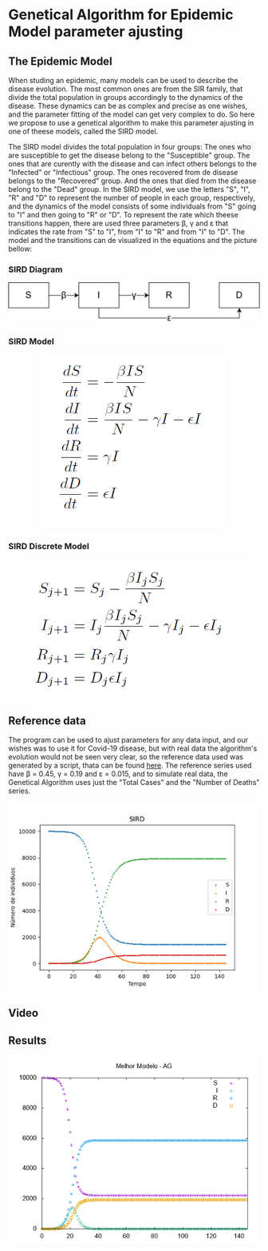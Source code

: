 # Genetical Algorithm for Epidemic Model parameter ajusting

## The Epidemic Model
When studing an epidemic, many models can be used to describe the disease evolution.
The most common ones are from the SIR family, that divide the total population in groups accordingly to the dynamics of the disease.
These dynamics can be as complex and precise as one wishes, and the parameter fitting of the model can get very complex to do.
So here we propose to use a genetical algorithm to make this parameter ajusting in one of theese models, called the SIRD model.

The SIRD model divides the total population in four groups: The ones who are susceptible to get the disease belong to the "Susceptible" group.
The ones that are curently with the disease and can infect others belongs to the "Infected" or "Infectious" group.
The ones recovered from de disease belongs to the "Recovered" group. And the ones that died from the disease belong to the "Dead" group.
In the SIRD model, we use the letters "S", "I", "R" and "D" to represent the number of people in each group, respectively,
and the dynamics of the model consists of some individuals from "S" going to "I" and then going to "R" or "D".
To represent the rate which theese transitions happen, there are used three parameters β, γ and ε that indicates the rate from "S" to "I", from "I" to "R" and from "I" to "D".
The model and the transitions can de visualized in the equations and the picture bellow:

### SIRD Diagram
<p align="center"> 
<img src="./img/SIRD_diagram.png">
</p>


### SIRD Model
<p align="center"> 
<img src="./img/SIRD_model_equation.png">
</p>


### SIRD Discrete Model
<p align="center"> 
<img src="./img/SIRD_equation_iterative.png">
</p>


## Reference data
The program can be used to ajust parameters for any data input, and our wishes was to use it for Covid-19 disease, but with real data the algorithm's evolution would not be seen very clear, so the reference data used was generated by a script, thata can be found [here](./scripts/SIRD-reference.py).
The reference series used have β = 0.45, γ = 0.19 and ε = 0.015, and to simulate real data, the Genetical Algorithm uses just the "Total Cases" and the "Number of Deaths" series.

<p align="center"> 
<img src="./img/FiguraSIRD.png">
</p>

## Video

## Results
<p align="center"> 
<img src="./img/example_plot/example.gif">
</p>
